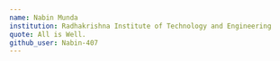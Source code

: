 ```yaml
---
name: Nabin Munda
institution: Radhakrishna Institute of Technology and Engineering
quote: All is Well.
github_user: Nabin-407
---
```

